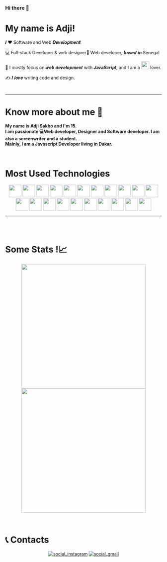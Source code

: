 ### Hi there 👋
# My name is Adji!

𝑰 ❤️ Software and Web 𝑫𝒆𝒗𝒆𝒍𝒐𝒑𝒎𝒆𝒏𝒕!

:computer: Full-stack Developer & web designer🎨 Web developer, 𝒃𝒂𝒔𝒆𝒅 𝒊𝒏 Senegal

:vulcan_salute: I mostly focus on 𝒘𝒆𝒃 𝒅𝒆𝒗𝒆𝒍𝒐𝒑𝒎𝒆𝒏𝒕 with 𝑱𝒂𝒗𝒂𝑺𝒄𝒓𝒊𝒑𝒕, and I am a <img width="25" src="https://cdn.svgporn.com/logos/php.svg"/> lover.

:writing_hand: 𝑰 𝒍𝒐𝒗𝒆 writing code and design.

#
 
________
<h1 align="left">Know more about me 🤔</h1>
<p  align="left">
<strong>My name is Adji Sakho and I'm 15.<br>
I am passionate 💻Web developer, Designer and Software developer. I am also a screenwriter and a student.
<br>Mainly, I am a Javascript Developer living in Dakar.</strong>
</p>


<br/>


<h1 align="left">Most Used Technologies</h1>	

<div align="center">
<img width="40" src="https://raw.githubusercontent.com/gilbarbara/logos/master/logos/angular-icon.svg"/>

<img width="40" src="https://raw.githubusercontent.com/gilbarbara/logos/master/logos/typescript-icon.svg"/>
<img width="40" src="https://raw.githubusercontent.com/gilbarbara/logos/master/logos/javascript.svg"/>
<img width="40" src="https://cdn.svgporn.com/logos/reactivex.svg"/>

<img width="40" src="https://cdn.svgporn.com/logos/java.svg"/>

<img width="40" src="https://cdn.svgporn.com/logos/python.svg"/>

<img width="40" src="https://cdn.svgporn.com/logos/php.svg"/>
<img width="40" src="https://cdn.svgporn.com/logos/wordpress-icon.svg"/>

<img width="40" src="https://cdn.svgporn.com/logos/c-sharp.svg"/>
<img width="40" src="https://raw.githubusercontent.com/gilbarbara/logos/master/logos/c.svg"/>

<img width="40" src="https://cdn.svgporn.com/logos/google-cloud.svg"/>
<img width="40" src="https://cdn.svgporn.com/logos/google-analytics.svg"/>
<img width="40" src="https://cdn.svgporn.com/logos/netlify.svg"/>
<img width="40" src="https://cdn.svgporn.com/logos/heroku-icon.svg"/>

<img width="40" src="https://cdn.svgporn.com/logos/firebase.svg"/>
<img width="40" src="https://www.svgrepo.com/show/303229/microsoft-sql-server-logo.svg"/>
<img width="40" src="https://cdn.svgporn.com/logos/mysql.svg"/>
<img width="40" src="https://cdn.svgporn.com/logos/postgresql.svg"/>

<img width="40" src="https://cdn.svgporn.com/logos/bootstrap.svg"/>


<img width="40" src="https://cdn.svgporn.com/logos/visual-studio-code.svg"/>
<img width="40" src="https://cdn.svgporn.com/logos/codersrank.svg"/>

________
<br>
<br>

<h1 align="left">Some Stats !📈</h1>
<p align="center">
<a href="https://profile.codersrank.io/user/askho/">
  <img width="400"
    src="https://cr-ss-service.azurewebsites.net/api/ScreenShot?widget=summary&username=askho&badges=2&show-avatar=true&style=--header-bg-color:%23dc143c;--border-radius:10px&branding=false"
  />
</a>
  <img width="400" src="https://github-readme-stats.vercel.app/api?username=askho&show_icons=true&theme=tokyonight&count_private=true" />
</a>
</p>

<br>

<h1 align="left">📞 Contacts</h1>
<p align="center">
<!---a href="https://www.linkedin.com/in/askho/"><img src="https://img.shields.io/badge/LINKEDIN-@askho-0e76a8?style=for-the-badge&logo=linkedin&logoColor=0e76a8&logoWidth=25" alt="social_LINKEDIN"/></a-->
<!--a href="https://twitter.com/orbitturner"><img src="https://img.shields.io/badge/TWITTER-@orbitturner-1DA1F2?style=for-the-badge&logo=twitter&logoColor=1DA1F2&logoWidth=25" alt="social_twitter"></a-->
<!--a href="https://facebook.com/orbitturner"><img src="https://img.shields.io/badge/FACEBOOK-@orbitturner-4267B2?style=for-the-badge&logo=facebook&logoColor=4267B2&logoWidth=25" alt="social_facebook"></a-->
<a href="https://instagram.com/am_adji"><img src="https://img.shields.io/badge/INSTAGRAM-@am_adji-C13584?style=for-the-badge&logo=instagram&logoColor=C13584&logoWidth=25" alt="social_instagram"></a>
<a href="mailto:adji4067@gmail.com"><img src="https://img.shields.io/badge/GMAIL-@adji4067@gmail.com-B23121?style=for-the-badge&logo=gmail&logoColor=B23121&logoWidth=25" alt="social_gmail"></a
</p>



<br/>
